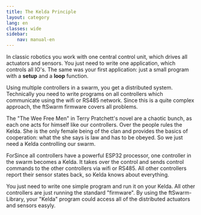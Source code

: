```yaml
---
title: The Kelda Principle
layout: category
lang: en
classes: wide
sidebar:
    nav: manual-en
---
```

In classic robotics you work with one central control unit, which drives all actuators and sensors. You just need to write one application, which controls all IO's. The same was your first application: just a small program with a **setup** and a **loop** function. 

Using multiple controllers in a swarm, you get a distributed system. Technically you need to write programs on all controllers which communicate using the wifi or RS485 network. Since this is a quite complex approach, the ftSwarm firmware covers all problems.

The "The Wee Free Men" in Terry Pratchett's novel are a chaotic bunch, as each one acts for himself like our controllers. Over the people rules the Kelda. 
She is the only female being of the clan and provides the basics of cooperation: what the she says is law and has to be obeyed. So we just need a Kelda controlling our swarm.

ForSince all controllers have a powerful ESP32 processor, one controller in the swarm becomes a Kelda. It takes over the control and sends control commands to the other controllers via wifi or RS485. All other controllers report their sensor states back, so Kelda knows about everything.

You just need to write one simple program and run it on your Kelda. All other controllers are just running the standard "firmware". 
By using the ftSwarm-Library, your "Kelda" program could access all of the distributed actuators and sensors easyly.
